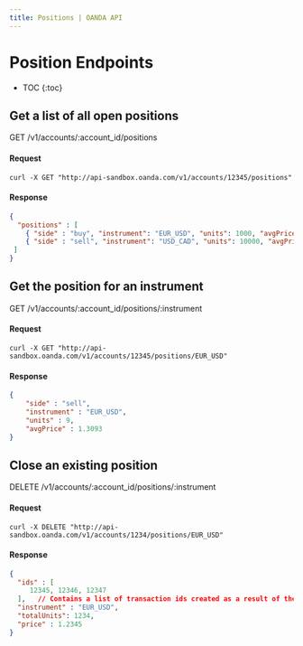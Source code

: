 ```yaml
---
title: Positions | OANDA API
---
```


# Position Endpoints

* TOC
{:toc}


## Get a list of all open positions
GET /v1/accounts/:account_id/positions 

#### Request
    curl -X GET "http://api-sandbox.oanda.com/v1/accounts/12345/positions"

#### Response

~~~json
{
  "positions" : [
    { "side" : "buy", "instrument": "EUR_USD", "units": 1000, "avgPrice": 25.23 },
    { "side" : "sell", "instrument": "USD_CAD", "units": 10000, "avgPrice": 325.56 }
 ]
}
~~~


## Get the position for an instrument
GET /v1/accounts/:account_id/positions/:instrument

#### Request
    curl -X GET "http://api-sandbox.oanda.com/v1/accounts/12345/positions/EUR_USD"

#### Response

~~~json
{
    "side" : "sell",
    "instrument" : "EUR_USD",
    "units" : 9,
    "avgPrice" : 1.3093
}
~~~

## Close an existing position 
DELETE /v1/accounts/:account_id/positions/:instrument

#### Request
    curl -X DELETE "http://api-sandbox.oanda.com/v1/accounts/1234/positions/EUR_USD"

#### Response

~~~json
{
  "ids" : [
     12345, 12346, 12347
  ],   // Contains a list of transaction ids created as a result of the close position, including the id of the trades that were closed
  "instrument" : "EUR_USD",
  "totalUnits": 1234,
  "price" : 1.2345
}
~~~

